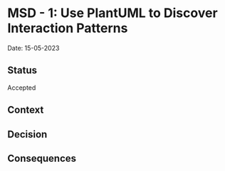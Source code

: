 # MSD - 1: Use PlantUML to Discover Interaction Patterns
Date: 15-05-2023
## Status 
Accepted

## Context

## Decision

## Consequences
